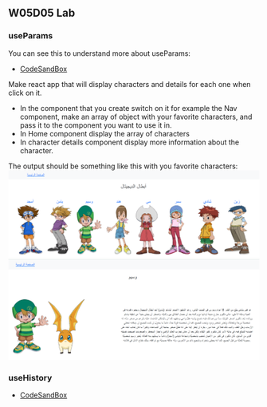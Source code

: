 ## W05D05 Lab 
### useParams
You can see this to understand more about useParams: 
* [CodeSandBox](https://xvmnr.csb.app/)

Make react app that will display characters and details for each one when click on it.
* In the component that you create switch on it for example the Nav component, make an array of object with your favorite characters, and pass it to the component you want to use it in.
* In Home component display the array of characters
* In character details component display more information about the character.

The output should be something like this with you favorite characters:
![1](1.png)
![2](2.png)

### useHistory
* [CodeSandBox](https://q85di.csb.app/)
